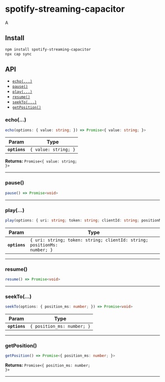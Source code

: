 # spotify-streaming-capacitor

A

## Install

```bash
npm install spotify-streaming-capacitor
npx cap sync
```

## API

<docgen-index>

* [`echo(...)`](#echo)
* [`pause()`](#pause)
* [`play(...)`](#play)
* [`resume()`](#resume)
* [`seekTo(...)`](#seekto)
* [`getPosition()`](#getposition)

</docgen-index>

<docgen-api>
<!--Update the source file JSDoc comments and rerun docgen to update the docs below-->

### echo(...)

```typescript
echo(options: { value: string; }) => Promise<{ value: string; }>
```

| Param         | Type                            |
| ------------- | ------------------------------- |
| **`options`** | <code>{ value: string; }</code> |

**Returns:** <code>Promise&lt;{ value: string; }&gt;</code>

--------------------


### pause()

```typescript
pause() => Promise<void>
```

--------------------


### play(...)

```typescript
play(options: { uri: string; token: string; clientId: string; positionMs: number; }) => Promise<void>
```

| Param         | Type                                                                               |
| ------------- | ---------------------------------------------------------------------------------- |
| **`options`** | <code>{ uri: string; token: string; clientId: string; positionMs: number; }</code> |

--------------------


### resume()

```typescript
resume() => Promise<void>
```

--------------------


### seekTo(...)

```typescript
seekTo(options: { position_ms: number; }) => Promise<void>
```

| Param         | Type                                  |
| ------------- | ------------------------------------- |
| **`options`** | <code>{ position_ms: number; }</code> |

--------------------


### getPosition()

```typescript
getPosition() => Promise<{ position_ms: number; }>
```

**Returns:** <code>Promise&lt;{ position_ms: number; }&gt;</code>

--------------------

</docgen-api>
